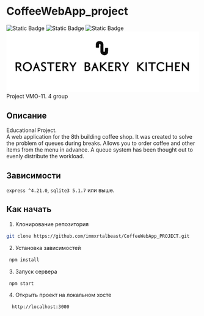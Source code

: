<!--зависимости-->
# CoffeeWebApp_project

![Static Badge](https://img.shields.io/badge/Node.JS-green?logo=nodedotjs) 
![Static Badge](https://img.shields.io/badge/JavaScript-yellow?logo=javascript) 
![Static Badge](https://img.shields.io/badge/SQLite3-gray?logo=sqlite)   
![Logotype](assets/public/Img/logo.png)
Project VMO-11. 4 group

## Описание
Educational Project.  
A web application for the 8th building coffee shop. It was created to solve the problem of queues during breaks. Allows you to order coffee and other items from the menu in advance. A queue system has been thought out to evenly distribute the workload.
## Зависимости
```express ^4.21.0```, ```sqlite3 5.1.7``` или выше.

## Как начать
1. Клонирование репозитория
  ```bash
  git clone https://github.com/immxrtalbeast/CoffeeWebApp_PROJECT.git
  ```
2. Установка зависимостей
  ```javascript
   npm install
  ```
3. Запуск сервера
  ```javascript
   npm start
  ```
4. Открыть проект на локальном хосте  
  ```bash
    http://localhost:3000
  ```

